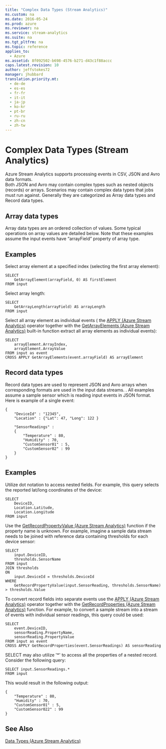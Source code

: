 ```yaml
---
title: "Complex Data Types (Stream Analytics)"
ms.custom: na
ms.date: 2016-05-24
ms.prod: azure
ms.reviewer: na
ms.service: stream-analytics
ms.suite: na
ms.tgt_pltfrm: na
ms.topic: reference
applies_to: 
  - Azure
ms.assetid: 8f092502-b698-4576-b271-d43c1f88accc
caps.latest.revision: 10
author: jeffstokes72
manager: jhubbard
translation.priority.mt: 
  - de-de
  - es-es
  - fr-fr
  - it-it
  - ja-jp
  - ko-kr
  - pt-br
  - ru-ru
  - zh-cn
  - zh-tw
---
```

# Complex Data Types (Stream Analytics)
  Azure Stream Analytics supports processing events in CSV, JSON and Avro data formats.  
Both JSON and Avro may contain complex types such as nested objects (records) or arrays. Scenarios may contain  complex data types that jobs must run against. Generally they are categorized as Array data types and Record data types.  
  
## Array data types  
 Array data types are an ordered collection of values. Some typical operations on array values are detailed below. Note that these examples assume the  input events have “arrayField” property of array type.  
  
## Examples  
 Select array element at a specified index (selecting the first array element):  
  
```  
SELECT   
    GetArrayElement(arrayField, 0) AS firstElement  
FROM input  
```  
  
 Select array length:  
  
```  
SELECT   
    GetArrayLength(arrayField) AS arrayLength  
FROM input  
```  
  
 Select all array element as individual events ( the [APPLY &#40;Azure Stream Analytics&#41;](../streamAnalyticsQueryLanguage/APPLY--Azure-Stream-Analytics-.md) operator together with the [GetArrayElements &#40;Azure Stream Analytics&#41;](../streamAnalyticsQueryLanguage/GetArrayElements--Azure-Stream-Analytics-.md) built-in function extract all array elements as individual events):  
  
```  
SELECT   
    arrayElement.ArrayIndex,  
    arrayElement.ArrayValue  
FROM input as event  
CROSS APPLY GetArrayElements(event.arrayField) AS arrayElement  
```  
  
## Record data types  
 Record data types are used to represent JSON and Avro arrays when corresponding formats are used in the input data streams. . All examples assume a sample sensor which is reading input events in JSON format. Here is example of a single event:  
  
```  
{  
    "DeviceId" : "12345",  
    "Location" : {"Lat": 47, "Long": 122 }  
  
    "SensorReadings" :  
    {  
        "Temperature" : 80,  
        "Humidity" : 70,  
        "CustomSensor01" : 5,  
        "CustomSensor02" : 99  
    }  
}  
```  
  
## Examples  
 Utilize dot notation to access nested fields. For example, this query selects the reported lat/long coordinates of the device:  
  
```  
SELECT  
    DeviceID,  
    Location.Latitude,  
    Location.Longitude  
FROM input  
```  
  
 Use the [GetRecordPropertyValue &#40;Azure Stream Analytics&#41;](../streamAnalyticsQueryLanguage/GetRecordPropertyValue--Azure-Stream-Analytics-.md) function if the property name is unknown. For example, imagine a  sample data stream needs to be joined with reference data containing thresholds for each device sensor:  
  
```  
SELECT  
    input.DeviceID,  
    thresholds.SensorName  
FROM input  
JOIN thresholds  
ON  
    input.DeviceId = thresholds.DeviceId  
WHERE  
    GetRecordPropertyValue(input.SensorReading, thresholds.SensorName) > thresholds.Value  
```  
  
 To convert record fields into separate events use the [APPLY &#40;Azure Stream Analytics&#41;](../streamAnalyticsQueryLanguage/APPLY--Azure-Stream-Analytics-.md) operator together with the [GetRecordProperties &#40;Azure Stream Analytics&#41;](../streamAnalyticsQueryLanguage/GetRecordProperties--Azure-Stream-Analytics-.md) function. For example, to convert a sample stream into a stream of events with individual sensor readings, this query could be used:  
  
```  
SELECT   
    event.DeviceID,  
    sensorReading.PropertyName,  
    sensorReading.PropertyValue  
FROM input as event  
CROSS APPLY GetRecordProperties(event.SensorReadings) AS sensorReading  
```  
  
 SELECT may also utilize '*' to access all the properties of a nested record. Consider the following query:  
  
```  
SELECT input.SensorReadings.*  
FROM input  
```  
  
 This would result in the following output:  
  
```  
{  
    "Temperature" : 80,  
    "Humidity" : 70,  
    "CustomSensor01" : 5,  
    "CustomSensor022" : 99  
}  
```  
  
## See Also  
 [Data Types &#40;Azure Stream Analytics&#41;](../streamAnalyticsQueryLanguage/Data-Types--Azure-Stream-Analytics-.md)  
  
  